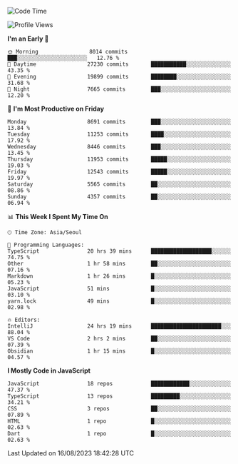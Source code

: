 <!--START_SECTION:waka-->
![Code Time](http://img.shields.io/badge/Code%20Time-5%2C325%20hrs%2012%20mins-blue)

![Profile Views](http://img.shields.io/badge/Profile%20Views-0-blue)

**I'm an Early 🐤** 

```text
🌞 Morning                8014 commits        ███░░░░░░░░░░░░░░░░░░░░░░   12.76 % 
🌆 Daytime                27230 commits       ███████████░░░░░░░░░░░░░░   43.35 % 
🌃 Evening                19899 commits       ████████░░░░░░░░░░░░░░░░░   31.68 % 
🌙 Night                  7665 commits        ███░░░░░░░░░░░░░░░░░░░░░░   12.20 % 
```
📅 **I'm Most Productive on Friday** 

```text
Monday                   8691 commits        ███░░░░░░░░░░░░░░░░░░░░░░   13.84 % 
Tuesday                  11253 commits       ████░░░░░░░░░░░░░░░░░░░░░   17.92 % 
Wednesday                8446 commits        ███░░░░░░░░░░░░░░░░░░░░░░   13.45 % 
Thursday                 11953 commits       █████░░░░░░░░░░░░░░░░░░░░   19.03 % 
Friday                   12543 commits       █████░░░░░░░░░░░░░░░░░░░░   19.97 % 
Saturday                 5565 commits        ██░░░░░░░░░░░░░░░░░░░░░░░   08.86 % 
Sunday                   4357 commits        ██░░░░░░░░░░░░░░░░░░░░░░░   06.94 % 
```


📊 **This Week I Spent My Time On** 

```text
🕑︎ Time Zone: Asia/Seoul

💬 Programming Languages: 
TypeScript               20 hrs 39 mins      ███████████████████░░░░░░   74.75 % 
Other                    1 hr 58 mins        ██░░░░░░░░░░░░░░░░░░░░░░░   07.16 % 
Markdown                 1 hr 26 mins        █░░░░░░░░░░░░░░░░░░░░░░░░   05.23 % 
JavaScript               51 mins             █░░░░░░░░░░░░░░░░░░░░░░░░   03.10 % 
yarn.lock                49 mins             █░░░░░░░░░░░░░░░░░░░░░░░░   02.98 % 

🔥 Editors: 
IntelliJ                 24 hrs 19 mins      ██████████████████████░░░   88.04 % 
VS Code                  2 hrs 2 mins        ██░░░░░░░░░░░░░░░░░░░░░░░   07.39 % 
Obsidian                 1 hr 15 mins        █░░░░░░░░░░░░░░░░░░░░░░░░   04.57 % 
```

**I Mostly Code in JavaScript** 

```text
JavaScript               18 repos            ████████████░░░░░░░░░░░░░   47.37 % 
TypeScript               13 repos            █████████░░░░░░░░░░░░░░░░   34.21 % 
CSS                      3 repos             ██░░░░░░░░░░░░░░░░░░░░░░░   07.89 % 
HTML                     1 repo              █░░░░░░░░░░░░░░░░░░░░░░░░   02.63 % 
Dart                     1 repo              █░░░░░░░░░░░░░░░░░░░░░░░░   02.63 % 
```




 Last Updated on 16/08/2023 18:42:28 UTC
<!--END_SECTION:waka-->
